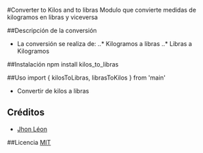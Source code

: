 #Converter to Kilos and to libras
Modulo que convierte  medidas de kilogramos en libras y viceversa

##Descripción de la conversión
* La conversión se realiza de:
..* Kilogramos a libras
..* Libras a Kilogramos

##Instalación
npm install kilos_to_libras

##Uso
import { kilosToLibras, librasToKilos } from 'main'
* Convertir de kilos a libras

## Créditos
- [Jhon Léon](https://twitter.com/AlexJL1)

##Licencia
[MIT](https://opensource.org/licenses/MIT)
